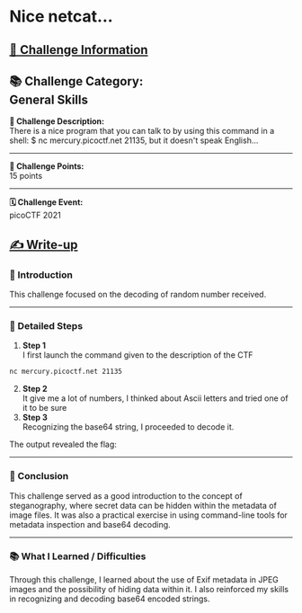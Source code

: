 # Nice netcat...

## <u>🎯 Challenge Information</u>

**📚 Challenge Category:**  
General Skills
---
**📝 Challenge Description:**  
There is a nice program that you can talk to by using this command in a shell: $ nc mercury.picoctf.net 21135, but it doesn't speak English...

---
**🏅 Challenge Points:**  
15 points

---
**🗓 Challenge Event:**  
picoCTF 2021

## <u> ✍️ Write-up </u>

### 🚀 Introduction
This challenge focused on the decoding of random number received.

---
### 📝 Detailed Steps

1. **Step 1**  
I first launch the command given to the description of the CTF

```bash
nc mercury.picoctf.net 21135
```

2. **Step 2**  
It give me a lot of numbers, I thinked about Ascii letters and tried one of it to be sure
3. **Step 3**  
Recognizing the base64 string, I proceeded to decode it.

The output revealed the flag: 

---
### 🎈 Conclusion
This challenge served as a good introduction to the concept of steganography, where secret data can be hidden within the metadata of image files. It was also a practical exercise in using command-line tools for metadata inspection and base64 decoding.

---
### 📚 What I Learned / Difficulties
Through this challenge, I learned about the use of Exif metadata in JPEG images and the possibility of hiding data within it. I also reinforced my skills in recognizing and decoding base64 encoded strings.

